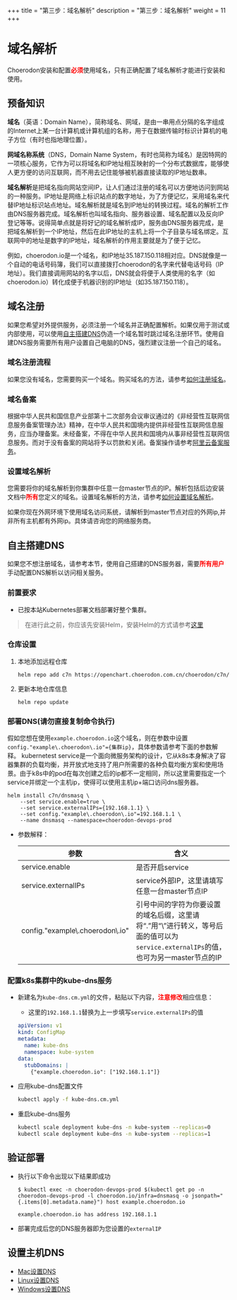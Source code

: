 +++
title = "第三步：域名解析"
description = "第三步：域名解析"
weight = 11
+++

# 域名解析

<div>
<div>Choerodon安装和配置<span style="color: #ff0000;"><strong>必须</strong></span>使用域名，只有正确配置了域名解析才能进行安装和使用。</div>
</div>

## 预备知识

**域名**（英语：Domain Name），简称域名、网域，是由一串用点分隔的名字组成的Internet上某一台计算机或计算机组的名称，用于在数据传输时标识计算机的电子方位（有时也指地理位置）。

**网域名称系统**（DNS，Domain Name System，有时也简称为域名）是因特网的一项核心服务，它作为可以将域名和IP地址相互映射的一个分布式数据库，能够使人更方便的访问互联网，而不用去记住能够被机器直接读取的IP地址数串。

**域名解析**是把域名指向网站空间IP，让人们通过注册的域名可以方便地访问到网站的一种服务。IP地址是网络上标识站点的数字地址，为了方便记忆，采用域名来代替IP地址标识站点地址。域名解析就是域名到IP地址的转换过程。域名的解析工作由DNS服务器完成。域名解析也叫域名指向、服务器设置、域名配置以及反向IP登记等等。说得简单点就是将好记的域名解析成IP，服务由DNS服务器完成，是把域名解析到一个IP地址，然后在此IP地址的主机上将一个子目录与域名绑定。互联网中的地址是数字的IP地址，域名解析的作用主要就是为了便于记忆。

例如，choerodon.io是一个域名，和IP地址35.187.150.118相对应。DNS就像是一个自动的电话号码簿，我们可以直接拨打choerodon的名字来代替电话号码（IP地址）。我们直接调用网站的名字以后，DNS就会将便于人类使用的名字（如choerodon.io）转化成便于机器识别的IP地址（如35.187.150.118）。

## 域名注册

如果您希望对外提供服务，必须注册一个域名并正确配置解析。如果仅用于测试或内部使用，可以使用[自主搭建DNS](#自主搭建dns)伪造一个域名暂时跳过域名注册环节。使用自建DNS服务需要所有用户设置自己电脑的DNS，强烈建议注册一个自己的域名。

### 域名注册流程

如果您没有域名，您需要购买一个域名。购买域名的方法，请参考[如何注册域名](https://help.aliyun.com/document_detail/54068.html?spm=a2c4g.11186623.2.3.IZnRtO)。

### 域名备案

根据中华人民共和国信息产业部第十二次部务会议审议通过的《非经营性互联网信息服务备案管理办法》精神，在中华人民共和国境内提供非经营性互联网信息服务，应当办理备案。未经备案，不得在中华人民共和国境内从事非经营性互联网信息服务。而对于没有备案的网站将予以罚款和关闭。备案操作请参考[阿里云备案服务](https://beian.aliyun.com/)。

### 设置域名解析

您需要将你的域名解析到你集群中任意一台master节点的IP。解析包括后边安装文档中<span style="color: #ff0000;"><strong>所有</strong></span>您定义的域名。设置域名解析的方法，请参考[如何设置域名解析](https://help.aliyun.com/document_detail/29716.html?spm=a2c4g.11186623.2.13.IZnRtO)。

如果你现在外网环境下使用域名访问系统，请解析到master节点对应的外网ip,并非所有主机都有外网ip。具体请咨询您的网络服务商。

## 自主搭建DNS

如果您不想注册域名，请参考本节，使用自己搭建的DNS服务器，需要<span style="color: #ff0000;"><strong>所有用户</strong></span>手动配置DNS解析以访问相关服务。

### 前置要求

- 已按本站Kubernetes部署文档部署好整个集群。

<blockquote class="warning">
在进行此之前，你应该先安装Helm，安装Helm的方式请参考<a href='../parts/base/helm/'>这里</a>
</blockquote>

### 仓库设置

1. 本地添加远程仓库

    ```shell
    helm repo add c7n https://openchart.choerodon.com.cn/choerodon/c7n/
    ```

1. 更新本地仓库信息

    ```shell
    helm repo update 
    ```

### 部署DNS(请勿直接复制命令执行)

假如您想在使用`example.choerodon.io`这个域名，则在参数中设置`config."example\.choerodon\.io"={集群ip}`，具体参数请参考下面的参数解释。
kubernetest service是一个面向微服务架构的设计，它从k8s本身解决了容器集群的负载均衡，并开放式地支持了用户所需要的各种负载均衡方案和使用场景。由于k8s中的pod在每次创建之后的ip都不一定相同，所以这里需要指定一个service并绑定一个主机ip，使得可以使用主机ip+端口访问dns服务器。


```shell
helm install c7n/dnsmasq \
    --set service.enable=true \
    --set service.externalIPs={192.168.1.1} \
    --set config."example\.choerodon\.io"=192.168.1.1 \
    --name dnsmasq --namespace=choerodon-devops-prod
```

- 参数解释：

    | 参数 | 含义
    | --- |  --- | 
    service.enable|是否开启service
    service.externalIPs|service外部IP，这里请填写任意一台master节点IP
    config."example\\.choerodon\\.io"|引号中间的字符为你要设置的域名后缀，这里请将“.”用“\”进行转义，等号后面的值可以为`service.externalIPs`的值，也可为另一master节点的IP

### 配置k8s集群中的kube-dns服务

- 新建名为`kube-dns.cm.yml`的文件，粘贴以下内容，<span style="color: #ff0000;"><strong>注意修改</strong></span>相应信息：

    - 这里的`192.168.1.1`替换为上一步填写`service.externalIPs`的值

    ```yaml
    apiVersion: v1
    kind: ConfigMap
    metadata:
      name: kube-dns
      namespace: kube-system
    data:
      stubDomains: |
        {"example.choerodon.io": ["192.168.1.1"]} 
    ```

- 应用kube-dns配置文件

    ```bash
    kubectl apply -f kube-dns.cm.yml
    ```

- 重启kube-dns服务

    ```bash
    kubectl scale deployment kube-dns -n kube-system --replicas=0
    kubectl scale deployment kube-dns -n kube-system --replicas=1
    ```

## 验证部署

- 执行以下命令出现以下结果即成功

    ```console
    $ kubectl exec -n choerodon-devops-prod $(kubectl get po -n choerodon-devops-prod -l choerodon.io/infra=dnsmasq -o jsonpath="{.items[0].metadata.name}") host example.choerodon.io

    example.choerodon.io has address 192.168.1.1
    ```

- 部署完成后您的DNS服务器即为您设置的`externalIP`

## 设置主机DNS

- [Mac设置DNS](https://jingyan.baidu.com/article/6525d4b1887abaac7d2e94ec.html)
- [Linux设置DNS](https://jingyan.baidu.com/article/d3b74d64e80e281f77e609f6.html)
- [Windows设置DNS](https://jingyan.baidu.com/article/b7001fe1a7a8c60e7282dd82.html)